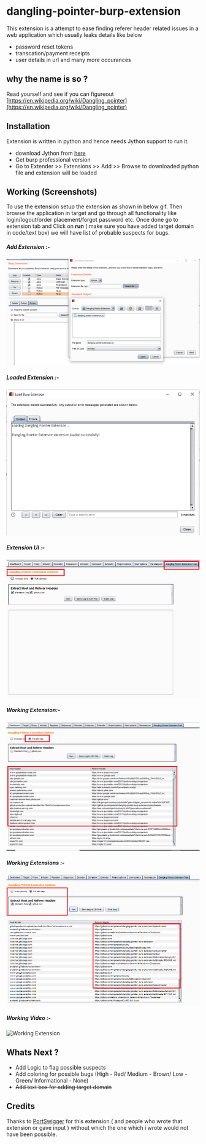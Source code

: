 # dangling-pointer-burp-extension

This extension is a attempt to ease finding referer header related issues in a web application which usually leaks details like below

* password reset tokens
* transcation/payment receipts
* user details in url and many more occurances

## why the name is so ? 
Read yourself and see if you can figureout [https://en.wikipedia.org/wiki/Dangling_pointer](https://en.wikipedia.org/wiki/Dangling_pointer)

## Installation

Extension is written in python and hence needs Jython support to run it.

* download Jython from [here](http://search.maven.org/remotecontent?filepath=org/python/jython-standalone/2.7.1/jython-standalone-2.7.1.jar)
* Get burp professional version
* Go to Extender >> Extensions >> Add >> Browse to downloaded python file and extension will be loaded

## Working (Screenshots)
To use the extension setup the extension as shown in below gif. Then browse the application in target and go through all functionality like login/logout/order placement/forgot password etc. Once done go to extension tab and Click on **run** ( make sure you have added target domain in code/text box) we will have list of probable suspects for bugs.

##### **Add Extension** :- 
![Add Extension](https://github.com/mkpmanish/Dangling-Pointer-Burp-Extension/blob/master/dangling_1.png)

##### **Loaded Extension** :- 
![Add Extension](https://github.com/mkpmanish/Dangling-Pointer-Burp-Extension/blob/master/dangling_2.png)

##### **Extension UI** :- 
![Add Extension](https://github.com/mkpmanish/Dangling-Pointer-Burp-Extension/blob/master/dangling_3.png)

##### **Working Extension**:- 
![Add Extension](https://github.com/mkpmanish/Dangling-Pointer-Burp-Extension/blob/master/dangling_4.png)

##### **Working Extensions** :- 
![Github.com working Extension](https://github.com/mkpmanish/Dangling-Pointer-Burp-Extension/blob/master/dangling_5.png)


##### Working Video :-
![Working Extension](https://github.com/mkpmanish/dangling-pointer-burp-extension/blob/master/how_2_use_video.gif)


## Whats Next ?
* Add Logic to flag possible suspects
* Add coloring for possible bugs (High - Red/ Medium - Brown/ Low - Green/ Informational - None)
* ~~Add text box for adding target domain~~


## Credits

Thanks to [PortSwigger](https://github.com/portswigger/site-map-extractor) for this extension ( and people who wrote that extension or gave input ) without which the one which i wrote would not have been possible.

